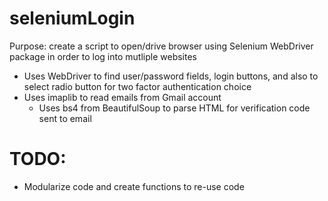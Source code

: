# seleniumLogin

Purpose: create a script to open/drive browser using Selenium WebDriver package in order to log into mutliple websites
  - Uses WebDriver to find user/password fields, login buttons, and also to select radio button for two factor authentication choice
  - Uses imaplib to read emails from Gmail account
      - Uses bs4 from BeautifulSoup to parse HTML for verification code sent to email
      
 # TODO:
  - Modularize code and create functions to re-use code
